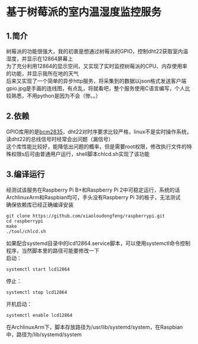 基于树莓派的室内温湿度监控服务
==========================
## 1.简介
树莓派的功能很强大，我的初衷是想通过树莓派的GPIO，控制dht22获取室内温湿度，并显示在12864屏幕上<br>
为了充分利用12864的显示空间，又实现了实时监控树莓派的CPU、内存使用率的功能，并显示我所在地的天气<br>
后来又实现了一个简单的异步http服务，将采集到的数据以json格式发送客户端<br>
gpio.jpg是手画的连线图，有点乱，将就看吧，整个服务使用C语言编写，个人比较熟悉，不用python是因为不会（惨。。）<br>

## 2.依赖
GPIO库用的是[bcm2835](http://www.airspayce.com/mikem/bcm2835/)，dht22对时序要求比较严格，linux不是实时操作系统，读dht22的总线信号时经常会出问题（漏信号）<br>
这个库性能比较好，能降低出问题的概率，但是需要root权限，修改执行文件的特殊权限s后可由普通用户运行，shell脚本chlcd.sh实现了该功能<br>

## 3.编译运行
经测试该服务在Raspberry Pi B+和Raspberry Pi 2中可稳定运行，系统的话ArchlinuxArm和Raspbian均可，手头没有Raspberry Pi 3的板子，无法测试<br>
确保依赖库已经正确编译安装<br>
```
git clone https://github.com/xiaoloudongfeng/raspberrypi.git
cd raspberrypi
make
./tool/chlcd.sh
```
如果配合systemd目录中的lcd12864.service脚本，可以使用systemctl命令控制程序，当然脚本里的路径可能要修改一下<br>
启动：<br>
```
systemctl start lcd12864
```
停止：<br>
```
systemctl stop lcd12864
```
开机启动：<br>
```
systemctl enable lcd12864
```
在ArchlinuxArm下，脚本存放路径为/usr/lib/systemd/system，在Raspbian中，路径为/lib/systemd/system<br>
